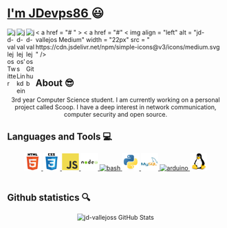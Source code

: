  # <a href="https://github.com/JDiegox86"> I'm JDevps86 </a> :smiley:
 
 <a href="#">
  <img align="left" alt="jd-vallejos Twitter" width="22px" src="https://cdn.jsdelivr.net/npm/simple-icons@v3/icons/twitter.svg" />
</a>
< a  href = "# " >
  <img align="left" alt="jd-vallejos's Linkdein" width="22px" src="https://cdn.jsdelivr.net/npm/simple-icons@v3/icons/linkedin.svg" />
</a>
<a href="https://github.com/JDiegox86">
  <img align="left" alt="jd-vallejos Github" width="22px" src="https://cdn.jsdelivr.net/npm/simple-icons@v3/icons/github.svg" />
</a>
< a href = "#"
  <  img   align = "left"   alt = "jd-vallejos Medium"   width = "22px"   src = " https://cdn.jsdelivr.net/npm/simple-icons@v3/icons/medium.svg "   />
</a>
<br/>
<br/>

## About :sunglasses:
<div align="center">
3rd year Computer Science student. I am currently working on a personal project called Scoop.
I have a deep interest in network communication, computer security and open source.
</div>

## Languages and Tools :computer:
<p align="center"> <a href="https://www.w3.org/html/" target="_blank" rel="noreferrer"> <img src="https://raw.githubusercontent.com/devicons/devicon/master/icons/html5/html5-original-wordmark.svg" alt="html5" width="40" height="40"/> </a> <a href="https://www.w3schools.com/css/" target="_blank" rel="noreferrer"> <img src="https://raw.githubusercontent.com/devicons/devicon/master/icons/css3/css3-original-wordmark.svg" alt="css3" width="40" height="40"/> </a>  <a href="https://developer.mozilla.org/en-US/docs/Web/JavaScript" target="_blank" rel="noreferrer"> <img src="https://raw.githubusercontent.com/devicons/devicon/master/icons/javascript/javascript-original.svg" alt="javascript" width="40" height="40"/> </a> <a href="https://nodejs.org" target="_blank" rel="noreferrer"> <img src="https://raw.githubusercontent.com/devicons/devicon/master/icons/nodejs/nodejs-original-wordmark.svg" alt="nodejs" width="40" height="40"/> </a> <a href="https://www.gnu.org/software/bash/" target="_blank" rel="noreferrer"> <img src="https://www.vectorlogo.zone/logos/gnu_bash/gnu_bash-icon.svg" alt="bash" width="40" height="40"/> </a> <a href="https://www.python.org" target="_blank" rel="noreferrer"> <img src="https://raw.githubusercontent.com/devicons/devicon/master/icons/python/python-original.svg" alt="python" width="40" height="40"/> </a> <a href="https://www.mysql.com/" target="_blank" rel="noreferrer"> <img src="https://raw.githubusercontent.com/devicons/devicon/master/icons/mysql/mysql-original-wordmark.svg" alt="mysql" width="40" height="40"/> </a> <a href="https://www.arduino.cc/" target="_blank" rel="noreferrer"> <img src="https://cdn.worldvectorlogo.com/logos/arduino-1.svg" alt="arduino" width="40" height="40"/> </a> <a href="https://www.linux.org/" target="_blank" rel="noreferrer"> <img src="https://raw.githubusercontent.com/devicons/devicon/master/icons/linux/linux-original.svg" alt="linux" width="40" height="40"/> </a>
 </br>
 </br>

## Github statistics :mag:
<div align="center">
<img src="https://github-readme-stats.vercel.app/api?username=jdiegox86&&show_icons=true&theme=radical&line_height=27&v=5" alt="jd-vallejoss GitHub Stats" />


<!--
<div align="left"><h2>Contact Me :speech_balloon:</h2></div>

[![Twitter Badge](https://img.shields.io/badge/-@jdiegox86-1ca0f1?style=flat-square&labelColor=1ca0f1&logo=twitter&logoColor=white&link=https://twitter.com/Jdiegox86)](https://twitter.com/Jdiegox86) [![Linkedin Badge](https://img.shields.io/badge/-JuanDiegoVallejos-blue?style=flat-square&logo=Linkedin&logoColor=white&link=https://#)](https://#/) [![Gmail Badge](https://img.shields.io/badge/-juan.chura@tecsup.edu.pe-c14438?style=flat-square&logo=Gmail&logoColor=white&link=mailto:juan.chura@tecsup.edu.pe)](mailto:juan.chura@tecsup.edu.pe) [![Medium Badge](https://img.shields.io/badge/-@nexusblog86-f9f048?style=flat-square&labelColor=f9f048&logo=medium&logoColor=black&link=https://fromnexus86.medium.com//)](https://fromnexus86.medium.com//)

 </div>
-->
